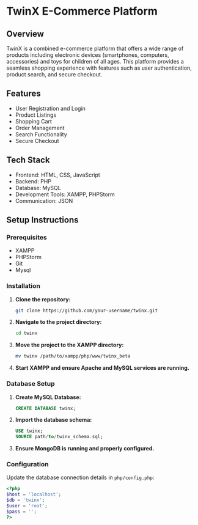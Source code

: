# TwinX E-Commerce Platform

## Overview

TwinX is a combined e-commerce platform that offers a wide range of products including electronic devices (smartphones, computers, accessories) and toys for children of all ages. This platform provides a seamless shopping experience with features such as user authentication, product search, and secure checkout.

## Features

- User Registration and Login
- Product Listings
- Shopping Cart
- Order Management
- Search Functionality
- Secure Checkout

## Tech Stack

- Frontend: HTML, CSS, JavaScript
- Backend: PHP
- Database: MySQL
- Development Tools: XAMPP, PHPStorm
- Communication: JSON



## Setup Instructions

### Prerequisites

- XAMPP
- PHPStorm
- Git
- Mysql

### Installation

1. **Clone the repository:**
    ```bash
    git clone https://github.com/your-username/twinx.git
    ```
2. **Navigate to the project directory:**
    ```bash
    cd twinx
    ```
3. **Move the project to the XAMPP directory:**
    ```bash
    mv twinx /path/to/xampp/php/www/twinx_beta
    ```
4. **Start XAMPP and ensure Apache and MySQL services are running.**

### Database Setup

1. **Create MySQL Database:**
    ```sql
    CREATE DATABASE twinx;
    ```

2. **Import the database schema:**
    ```sql
    USE twinx;
    SOURCE path/to/twinx_schema.sql;
    ```

3. **Ensure MongoDB is running and properly configured.**

### Configuration

Update the database connection details in `php/config.php`:

```php
<?php
$host = 'localhost';
$db = 'twinx';
$user = 'root';
$pass = '';
?>
